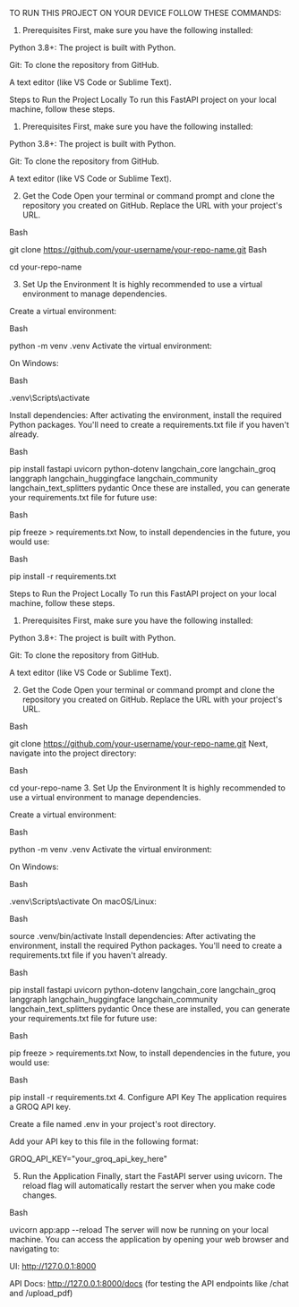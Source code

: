 

TO RUN THIS PROJECT ON YOUR DEVICE FOLLOW THESE COMMANDS:
1. Prerequisites
First, make sure you have the following installed:

Python 3.8+: The project is built with Python.

Git: To clone the repository from GitHub.

A text editor (like VS Code or Sublime Text).

Steps to Run the Project Locally
To run this FastAPI project on your local machine, follow these steps.

1. Prerequisites
First, make sure you have the following installed:

Python 3.8+: The project is built with Python.

Git: To clone the repository from GitHub.

A text editor (like VS Code or Sublime Text).

2. Get the Code
Open your terminal or command prompt and clone the repository you created on GitHub. Replace the URL with your project's URL.

Bash

git clone https://github.com/your-username/your-repo-name.git
Bash

cd your-repo-name

3. Set Up the Environment
It is highly recommended to use a virtual environment to manage dependencies.

Create a virtual environment:

Bash

python -m venv .venv
Activate the virtual environment:

On Windows:

Bash

.venv\Scripts\activate


Install dependencies: After activating the environment, install the required Python packages. You'll need to create a requirements.txt file if you haven't already.

Bash

pip install fastapi uvicorn python-dotenv langchain_core langchain_groq langgraph langchain_huggingface langchain_community langchain_text_splitters pydantic
Once these are installed, you can generate your requirements.txt file for future use:

Bash

pip freeze > requirements.txt
Now, to install dependencies in the future, you would use:

Bash

pip install -r requirements.txt


Steps to Run the Project Locally
To run this FastAPI project on your local machine, follow these steps.

1. Prerequisites
First, make sure you have the following installed:

Python 3.8+: The project is built with Python.

Git: To clone the repository from GitHub.

A text editor (like VS Code or Sublime Text).

2. Get the Code
Open your terminal or command prompt and clone the repository you created on GitHub. Replace the URL with your project's URL.

Bash

git clone https://github.com/your-username/your-repo-name.git
Next, navigate into the project directory:

Bash

cd your-repo-name
3. Set Up the Environment
It is highly recommended to use a virtual environment to manage dependencies.

Create a virtual environment:

Bash

python -m venv .venv
Activate the virtual environment:

On Windows:

Bash

.venv\Scripts\activate
On macOS/Linux:

Bash

source .venv/bin/activate
Install dependencies: After activating the environment, install the required Python packages. You'll need to create a requirements.txt file if you haven't already.

Bash

pip install fastapi uvicorn python-dotenv langchain_core langchain_groq langgraph langchain_huggingface langchain_community langchain_text_splitters pydantic
Once these are installed, you can generate your requirements.txt file for future use:

Bash

pip freeze > requirements.txt
Now, to install dependencies in the future, you would use:

Bash

pip install -r requirements.txt
4. Configure API Key
The application requires a GROQ API key.

Create a file named .env in your project's root directory.

Add your API key to this file in the following format:

GROQ_API_KEY="your_groq_api_key_here"

5. Run the Application
Finally, start the FastAPI server using uvicorn. The reload flag will automatically restart the server when you make code changes.

Bash

uvicorn app:app --reload
The server will now be running on your local machine. You can access the application by opening your web browser and navigating to:

UI: http://127.0.0.1:8000

API Docs: http://127.0.0.1:8000/docs (for testing the API endpoints like /chat and /upload_pdf)
